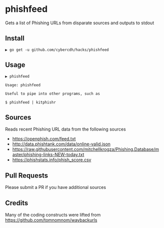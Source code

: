 # phishfeed

Gets a list of Phishing URLs from disparate sources and outputs to stdout

## Install

```
▶ go get -u github.com/cybercdh/hacks/phishfeed
```

## Usage

```
▶ phishfeed

Usage: phishfeed

Useful to pipe into other programs, such as

$ phishfeed | kitphishr 

```

## Sources

Reads recent Phishing URL data from the following sources

* https://openphish.com/feed.txt
* http://data.phishtank.com/data/online-valid.json
* https://raw.githubusercontent.com/mitchellkrogza/Phishing.Database/master/phishing-links-NEW-today.txt
* https://phishstats.info/phish_score.csv


## Pull Requests

Please submit a PR if you have additional sources

## Credits

Many of the coding constructs were lifted from https://github.com/tomnomnom/waybackurls
